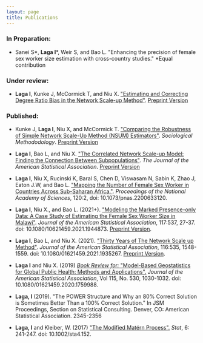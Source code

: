 ```yaml
---
layout: page
title: Publications
---
```



### In Preparation:
- Sanei S\*, **Laga I**\*, Weir S, and Bao L. "Enhancing the precision of female sex worker size estimation with cross-country studies."
    \*Equal contribution
    
### Under review:
- **Laga I**,  Kunke J, McCormick T, and Niu X. ["Estimating and Correcting Degree Ratio Bias in the Network Scale-up Method"](https://doi.org/10.48550/arXiv.2305.04381). [Preprint Version](Degree_ratio_preprint.pdf)


### Published:

- Kunke J, **Laga I**,  Niu X, and McCormick T. ["Comparing the Robustness of Simple Network Scale-Up Method (NSUM) Estimators"](https://doi.org/10.48550/arXiv.2303.07490). *Sociological Methododology*. [Preprint Version](PIMLE_preprint.pdf)

- **Laga I**, Bao L, and Niu X. ["The Correlated Network Scale-up Model: Finding the Connection Between Subpopulations"](https://doi.org/10.1080/01621459.2023.2165929). *The Journal of the American Statistical Association*. [Preprint Version](Correlated_NSUM_preprint.pdf)

- **Laga I**, Niu X, Rucinski K, Baral S, Chen D, Viswasam N, Sabin K, Zhao J, Eaton J.W, and Bao L. ["Mapping the Number of Female Sex Worker in Countries Across Sub-Saharan Africa."](https://doi.org/10.1073/pnas.2200633120). *Proceedings of the National Academy of Sciences*, 120:2, doi: 10.1073/pnas.2200633120.

- **Laga I**, Niu X., and Bao L. (2021+). ["Modeling the Marked Presence-only Data: A Case Study of Estimating the Female Sex Worker Size in Malawi"](https://doi.org/10.1080/01621459.2021.1944873). *Journal of the American Statistical Association*, 117:537, 27-37. doi: 10.1080/10621459.2021.1944873. [Preprint Version](Malawi_paper_website.pdf).

- **Laga I**, Bao L, and Niu X. (2021). ["Thirty Years of The Network Scale up Method"](https://doi.org/10.1080/01621459.2021.1935267). *Journal of the American Statistical Association*, 116:535, 1548-1559. doi: 10.1080/01621459.2021.1935267. [Preprint Version](NSUM_Review_website.pdf).

- **Laga I** and Niu X. (2019) [*Book Review for:* "Model-Based Geostatistics for Global Public Health: Methods and Applications".](https://doi.org/10.1080/01621459.2020.1759988) *Journal of the American Statistical Association*, Vol 115, No. 530, 1030-1032. doi: 10.1080/01621459.2020.1759988.

- **Laga, I** (2019). "The POWER Structure and Why an 80% Correct Solution is Sometimes Better Than a 100% Correct Solution." In JSM Proceedings, Section on Statistical Consulting. Denver, CO: American Statistical Association. 2345-2356

- **Laga, I** and Kleiber, W. (2017) ["The Modified Matérn Process".](https://doi.org/10.1002/sta4.152) *Stat*, 6: 241-247. doi: 10.1002/sta4.152.
